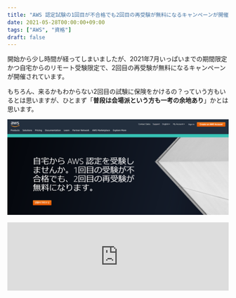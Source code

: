 ```yaml
---
title: "AWS 認定試験の1回目が不合格でも2回目の再受験が無料になるキャンペーンが開催中です"
date: 2021-05-28T00:00:00+09:00
tags: ["AWS", "資格"]
draft: false
---
```


開始から少し時間が経ってしまいましたが、2021年7月いっぱいまでの期間限定かつ自宅からのリモート受験限定で、2回目の再受験が無料になるキャンペーンが開催されています。

もちろん、来るかもわからない2回目の試験に保険をかけるの？っていう方もいるとは思いますが、ひとまず「**普段は会場派という方も一考の余地あり**」かとは思います。

![](images/screenshot.png)

<iframe class="hatenablogcard" style="width:100%;height:155px;max-width:680px;" src="https://hatenablog-parts.com/embed?url=https://pages.awscloud.com/Global_TrainCert_Japan_Online_Proctoringja.html" frameborder="0" scrolling="no"></iframe>

